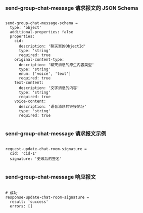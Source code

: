### send-group-chat-message 请求报文的 JSON Schema
<pre><code>
send-group-chat-message-schema =
  type: 'object'
  additional-properties: false
  properties:
    cid:
      description: '聊天室的ObjectId'
      type: 'string'
      required: true
    original-content-type:
      description: '聊天消息的原生内容类型'
      type: 'string'
      enum: ['voice', 'text']
      required: true
    text-content:
      description: '文字消息的内容'
      type: 'string'
      required: true
    voice-content:
      description: '语音消息的链接地址'
      type: 'string'
      required: true

</code></pre>

### send-group-chat-message 请求报文示例
<pre><code>
request-update-chat-room-signature =
  cid: 'cid-1'
  signature: '更改后的签名'

</code></pre>

### send-group-chat-message 响应报文
<pre><code>
# 成功
response-update-chat-room-signature =
  result: 'success'
  errors: []

</code></pre>


